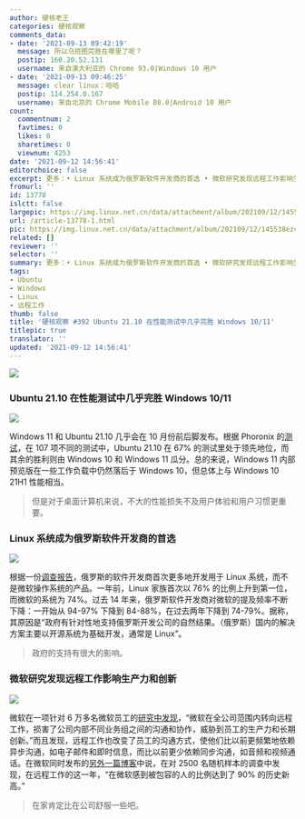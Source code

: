```yaml
---
author: 硬核老王
categories: 硬核观察
comments_data:
- date: '2021-09-13 09:42:19'
  message: 所以乌班图完胜在哪里了呢？
  postip: 160.20.52.131
  username: 来自澳大利亚的 Chrome 93.0|Windows 10 用户
- date: '2021-09-13 09:46:25'
  message: clear linux：哈哈
  postip: 114.254.0.167
  username: 来自北京的 Chrome Mobile 88.0|Android 10 用户
count:
  commentnum: 2
  favtimes: 0
  likes: 0
  sharetimes: 0
  viewnum: 4253
date: '2021-09-12 14:56:41'
editorchoice: false
excerpt: 更多：• Linux 系统成为俄罗斯软件开发商的首选 • 微软研究发现远程工作影响生产力和创新
fromurl: ''
id: 13778
islctt: false
largepic: https://img.linux.net.cn/data/attachment/album/202109/12/145538ezct39mc6j4vjc7o.jpg
url: /article-13778-1.html
pic: https://img.linux.net.cn/data/attachment/album/202109/12/145538ezct39mc6j4vjc7o.jpg.thumb.jpg
related: []
reviewer: ''
selector: ''
summary: 更多：• Linux 系统成为俄罗斯软件开发商的首选 • 微软研究发现远程工作影响生产力和创新
tags:
- Ubuntu
- Windows
- Linux
- 远程工作
thumb: false
title: '硬核观察 #392 Ubuntu 21.10 在性能测试中几乎完胜 Windows 10/11'
titlepic: true
translator: ''
updated: '2021-09-12 14:56:41'
---
```


![](https://img.linux.net.cn/data/attachment/album/202109/12/145538ezct39mc6j4vjc7o.jpg)


### Ubuntu 21.10 在性能测试中几乎完胜 Windows 10/11


![](https://img.linux.net.cn/data/attachment/album/202109/12/145506pjri3xzvqgsgjtt0.jpg)


Windows 11 和 Ubuntu 21.10 几乎会在 10 月份前后脚发布。根据 Phoronix 的[测试](https://www.phoronix.com/scan.php?page=article&item=windows-11-september&num=1)，在 107 项不同的测试中，Ubuntu 21.10 在 67% 的测试里处于领先地位，而其余的胜利则由 Windows 10 和 Windows 11 瓜分。总的来说，Windows 11 内部预览版在一些工作负载中仍然落后于 Windows 10，但总体上与 Windows 10 21H1 性能相当。



> 
> 但是对于桌面计算机来说，不大的性能损失不及用户体验和用户习惯更重要。
> 
> 
> 


### Linux 系统成为俄罗斯软件开发商的首选


![](https://img.linux.net.cn/data/attachment/album/202109/12/145601ee8sbd822da885i0.jpg)


根据一份[调查报告](https://sputniknews.cn/science/202109111034449102/)，俄罗斯的软件开发商首次更多地开发用于 Linux 系统，而不是微软操作系统的产品。一年前，Linux 家族首次以 76% 的比例上升到第一位，而微软的系统为 74%。过去 14 年来，俄罗斯软件开发商对微软的提及频率不断下降：一开始从 94-97% 下降到 84-88%，在过去两年下降到 74-79%。据称，其原因是“政府有针对性地支持俄罗斯开发公司的自然结果。（俄罗斯）国内的解决方案主要以开源系统为基础开发，通常是 Linux”。



> 
> 政府的支持有很大的影响。
> 
> 
> 


### 微软研究发现远程工作影响生产力和创新


![](https://img.linux.net.cn/data/attachment/album/202109/12/145622v6dcbpyywc606c2c.jpg)


微软在一项针对 6 万多名微软员工的[研究中发现](https://www.geekwire.com/2021/study-microsoft-employees-shows-remote-work-puts-productivity-innovation-risk/)，“微软在全公司范围内转向远程工作，损害了公司内部不同业务组之间的沟通和协作，威胁到员工的生产力和长期创新。”而且发现，远程工作也改变了员工的沟通方式，使他们比以前更频繁地依赖异步沟通，如电子邮件和即时信息，而比以前更少依赖同步沟通，如音频和视频通话。在微软同时发布的[另外一篇博客](https://blogs.microsoft.com/blog/2021/09/09/microsoft-and-linkedin-share-latest-data-and-innovation-for-hybrid-work/)中说，在对 2500 名随机样本的调查中发现，在远程工作的这一年，“在微软感到被包容的人的比例达到了 90% 的历史新高。”



> 
> 在家肯定比在公司舒服一些吧。
> 
> 
>